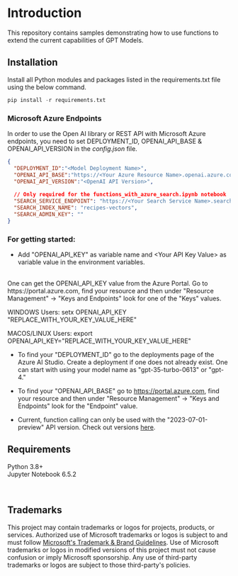 # Introduction
This repository contains samples demonstrating how to use functions to extend the current capabilities of GPT Models.

## Installation
Install all Python modules and packages listed in the requirements.txt file using the below command.

```python
pip install -r requirements.txt
```

### Microsoft Azure Endpoints
In order to use the Open AI library or REST API with Microsoft Azure endpoints, you need to set DEPLOYMENT_ID, OPENAI_API_BASE & OPENAI_API_VERSION in the _config.json_ file. 

```json
{
  "DEPLOYMENT_ID":"<Model Deployment Name>",
  "OPENAI_API_BASE":"https://<Your Azure Resource Name>.openai.azure.com",
  "OPENAI_API_VERSION":"<OpenAI API Version>",
  
  // Only required for the functions_with_azure_search.ipynb notebook
  "SEARCH_SERVICE_ENDPOINT": "https://<Your Search Service Name>.search.windows.net",
  "SEARCH_INDEX_NAME": "recipes-vectors",
  "SEARCH_ADMIN_KEY": ""
}
``` 

### For getting started:
- Add "OPENAI_API_KEY" as variable name and \<Your API Key Value\> as variable value in the environment variables.
<br>
  One can get the OPENAI_API_KEY value from the Azure Portal. Go to https://portal.azure.com, find your resource and then under "Resource Management" -> "Keys and Endpoints" look for one of the "Keys" values.
<br>
  
  WINDOWS Users: 
  setx OPENAI_API_KEY "REPLACE_WITH_YOUR_KEY_VALUE_HERE"

MACOS/LINUX Users: 
  export OPENAI_API_KEY="REPLACE_WITH_YOUR_KEY_VALUE_HERE"

- To find your "DEPLOYMENT_ID" go to the deployments page of the Azure AI Studio. Create a deployment if one does not already exist.
One can start with using your model name as "gpt-35-turbo-0613" or "gpt-4."

- To find your "OPENAI_API_BASE" go to https://portal.azure.com, find your resource and then under "Resource Management" -> "Keys and Endpoints" look for the "Endpoint" value.
- Current, function calling can only be used with the "2023-07-01-preview" API version. Check out versions [here](https://learn.microsoft.com/en-us/azure/cognitive-services/openai/reference).


## Requirements
Python 3.8+ <br>
  Jupyter Notebook 6.5.2

<br>
  
  ## Trademarks
  
  This project may contain trademarks or logos for projects, products, or services. Authorized use of Microsoft 
trademarks or logos is subject to and must follow 
[Microsoft's Trademark & Brand Guidelines](https://www.microsoft.com/en-us/legal/intellectualproperty/trademarks/usage/general).
Use of Microsoft trademarks or logos in modified versions of this project must not cause confusion or imply Microsoft sponsorship.
Any use of third-party trademarks or logos are subject to those third-party's policies.